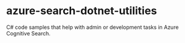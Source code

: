 # azure-search-dotnet-utilities
C# code samples that help with admin or development tasks in Azure Cognitive Search.
